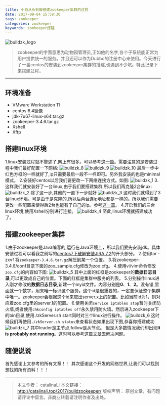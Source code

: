 ```yaml
---
title: 小白从头到脚搭建zookeeper集群的过程
date: 2017-09-04 15:59:30
tags: zookeeper
categories: zookeeper
keywords: zookeeper搭建
---
```

![buildzk_logo](http://ou3np1yz4.bkt.clouddn.com/buildzk_logo.jpg)
>zookeeper的字面意思为动物园管理员,正如他的名字,各个子系统能正常为用户提供统一的服务。并且还可以作为Dubbo的注册中心来使用。今天进行了一番centos的安装到zookeeper集群的搭建,也遇到不少坑。特此记录下来搭建过程。

---
<!--more-->
## 环境准备
- VMware Workstation 11   
- centos 6.4镜像
- jdk-7u67-linux-x64.tar.gz
- zookeeper-3.4.6.tar.gz
- Xshell 
- Xftp

## 搭建linux环境
1.linux安装过程就不赘述了,网上有很多。可以参考[这一篇](http://blog.csdn.net/lzwglory/article/details/53468199)。需要注意的是安装过程中我们最好配置一下网络:
![buildzk_8](http://ou3np1yz4.bkt.clouddn.com/buildzk_8.png)
![buildzk_9](http://ou3np1yz4.bkt.clouddn.com/buildzk_9.png)
![buildzk_10](http://ou3np1yz4.bkt.clouddn.com/buildzk_10.png)
最后一步中红色方框的一样就好了,ip只需要最后一段不一样即可。另外我安装的也是minimal模式。
2.安装好centos以后我们要更改一下网络连接方式。如图:
![buildzk_1](http://ou3np1yz4.bkt.clouddn.com/buildzk_1.png)
3.这样我们就安装好了一台linux,由于我们要搭建集群,所以我们再克隆2台linux:
![buildzk_2](http://ou3np1yz4.bkt.clouddn.com/buildzk_2.jpg)
除了这一步,其他的一直下一步就好
![buildzk_3](http://ou3np1yz4.bkt.clouddn.com/buildzk_3.jpg)
这时我们就得到了3台linux环境。可是由于是克隆的,所以后两台连ip地址都是一样的。所以我们需要更改一些配置来使得后2台也能有了自己的ip。参考[这一篇](http://www.linuxidc.com/Linux/2012-12/76248.htm)。
4.开启我们的三台linux环境,使用Xshell分别进行连接。
![buildzk_4](http://ou3np1yz4.bkt.clouddn.com/buildzk_4.png)
至此,linux环境就搭建成功了。
## 搭建zookeeper集群
1.由于zookeeper是Java编写的,运行在Java环境上，所以我们要先安装jdk。具体安装过程可以看我之前写的[centos7下破解安装JIRA 7.2](http://catalinali.top/2017/installjira/)的开头部分。
2.使用tar -zxvf 将`zookeeper-3.4.6.tar.gz`解压到某一个位置。
3.将zookeeper-3.4.6/conf目录下面的zoo_sample.cfg修改为zoo.cfg。
4.使用vi/vim命令修改`zoo.cfg`的内容如下图:
![buildzk_5](http://ou3np1yz4.bkt.clouddn.com/buildzk_5.png)
其中上面的红框是zookeeper的**数据日志目录**,可以更改成自己的位置。下面的红框是集群中服务的列表。
5.分别操作linux进入刚才修改的**数据日志目录**,新建一个myid文件。内容分别是**0**、**1**、**2**。没有错,里面就一个数字，用来唯一标识这个服务。这个id是很重要的，一定要保证整个集群中唯一。zookeeper会根据这个id来取出server.x上的配置。比如当前id为1，则对应着zoo.cfg里的server.1的配置。
6.使用关闭`service iptables stop`暂时关闭防火墙,或者使用`chkconfig iptables off`永久禁用防火墙。然后进入zookeeper下的bin目录,使用./zkServer.sh start同时对三个linux进行操作。
![buildzk_6](http://ou3np1yz4.bkt.clouddn.com/buildzk_6.png)
这时候我们再使用`./zkServer.sh status`来查看状态如果出现下图,恭喜你搭建成功
![buildzk_7](http://ou3np1yz4.bkt.clouddn.com/buildzk_7.png)
其中leader是主节点,follow是从节点。
但是大多数情况我们却出现**It is probably not running**。这时可以参考这篇[文章](http://blog.csdn.net/henni_719/article/details/53331724)去解决问题。

## 随便说说
首先感谢上文参考的所有文章！！
其次感谢这个开发的网络世界,让我们可以找到想找的所有资料！！！

---
>本文作者： catalinaLi
本文链接： http://catalinali.top/2017/buildzookeeper/
版权声明： 原创文章，有问题请评论中留言。非商业转载请注明作者及出处。